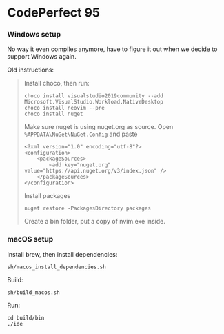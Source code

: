 # CodePerfect 95

### Windows setup

No way it even compiles anymore, have to figure it out when we decide to support Windows again.

Old instructions:

> Install choco, then run:
>
>     choco install visualstudio2019community --add Microsoft.VisualStudio.Workload.NativeDesktop
>     choco install neovim --pre
>     choco install nuget
>
> Make sure nuget is using nuget.org as source. Open `%APPDATA\NuGet\NuGet.Config`
> and paste
>
>     <?xml version="1.0" encoding="utf-8"?>
>     <configuration>
>         <packageSources>
>             <add key="nuget.org" value="https://api.nuget.org/v3/index.json" />
>         </packageSources>
>     </configuration>
>
> Install packages
>
>     nuget restore -PackagesDirectory packages
>
> Create a bin folder, put a copy of nvim.exe inside.

### macOS setup

Install brew, then install dependencies:

    sh/macos_install_dependencies.sh

Build:

    sh/build_macos.sh

Run:

    cd build/bin
    ./ide
